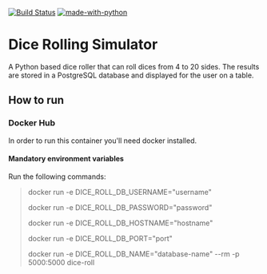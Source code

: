 [![Build Status](https://img.shields.io/docker/cloud/build/alineem/dice-roll)](https://hub.docker.com/repository/docker/alineem/dice-roll/builds) [![made-with-python](https://img.shields.io/badge/Made%20with-Python-1f425f.svg)](https://www.python.org/)

# Dice Rolling Simulator 

A Python based dice roller that can roll dices from 4 to 20 sides. The results are stored in a PostgreSQL database and displayed for the user on a table.

## How to run

### Docker Hub
In order to run this container you'll need docker installed.

#### Mandatory environment variables

Run the following commands:

> docker run -e DICE_ROLL_DB_USERNAME="username" 
>
> docker run -e DICE_ROLL_DB_PASSWORD="password" 
>
> docker run -e DICE_ROLL_DB_HOSTNAME="hostname" 
>
> docker run -e DICE_ROLL_DB_PORT="port" 
>
> docker run -e DICE_ROLL_DB_NAME="database-name" --rm -p 5000:5000 dice-roll

